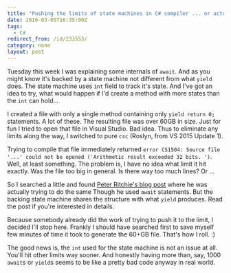 ```yaml
---
title: "Pushing the limits of state machines in C# compiler ... or actually not"
date: 2016-03-05T16:35:00Z
tags:
  - C#
redirect_from: /id/233553/
category: none
layout: post
---
```

Tuesday this week I was explaining some internals of `await`. And as you might know it's backed by a state machine not different from what `yield` does. The state machine uses `int` field to track it's state. And I've got an idea to try, what would happen if I'd create a method with more states than the `int` can hold...

<!-- excerpt -->

I created a file with only a single method containing only `yield return 0;` statements. A lot of these. The resulting file was over 60GB in size. Just for fun I tried to open that file in Visual Studio. Bad idea. Thus to eliminate any limits along the way, I switched to pure `csc` (Roslyn, from VS 2015 Update 1).

Trying to compile that file immediately returned `error CS1504: Source file '...' could not be opened ('Arithmetic result exceeded 32 bits. ')`. Well, at least something. The problem is, I have no idea what limit it hit exactly. Was the file too big in general. Is there way too much lines? Or ...

So I searched a little and found [Peter Ritchie's blog post][1] where he was actually trying to do the same Though he used `await` statements. But the backing state machine shares the structure with what `yield` produces. Read the post if you're interested in details.

Because somebody already did the work of trying to push it to the limit, I decided I'll stop here. Frankly I should have searched first to save myself few minutes of time it took to generate the 60+GB file. That's how I roll. :)

The good news is, the `int` used for the state machine is not an issue at all. You'll hit other limits way sooner. And honestly having more than, say, 1000 `await`s or `yield`s seems to be like a pretty bad code anyway in real world.

[1]: http://blogs.msmvps.com/peterritchie/2012/01/19/c-async-limits-oh-my/